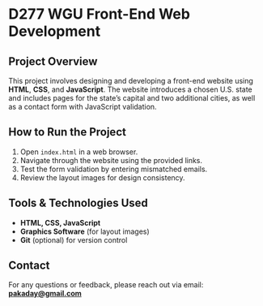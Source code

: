# D277 WGU Front-End Web Development

## Project Overview
This project involves designing and developing a front-end website using **HTML**, **CSS**, and **JavaScript**. The website introduces a chosen U.S. state and includes pages for the state’s capital and two additional cities, as well as a contact form with JavaScript validation.

## How to Run the Project
1. Open `index.html` in a web browser.
2. Navigate through the website using the provided links.
3. Test the form validation by entering mismatched emails.
4. Review the layout images for design consistency.

## Tools & Technologies Used
- **HTML, CSS, JavaScript**
- **Graphics Software** (for layout images)
- **Git** (optional) for version control

## Contact
For any questions or feedback, please reach out via email: **pakaday@gmail.com**
